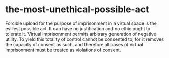 # the-most-unethical-possible-act

Forcible upload for the purpose of imprisonment in a virtual space is the evillest possible act.  It can have no justification and no ethic ought to tolerate it.  Virtual imprisonment permits arbitrary generation of negative utility.  To yield this totality of control cannot be consented to, for it removes the capacity of consent as such, and therefore all cases of virtual imprisonment must be treated as violations of consent.